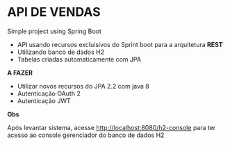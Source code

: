 # API DE VENDAS
Simple project using Spring Boot

- API usando recursos excluisivos do Sprint boot para a arquitetura **REST** 
- Utilizando banco de dados H2
- Tabelas criadas automaticamente com JPA

**A FAZER**

-  Utilizar novos recursos do JPA 2.2  com java 8
-  Autenticação OAuth 2
-  Autenticação JWT


**Obs**

Após levantar sistema, acesse [http://localhost:8080/h2-console](http://localhost:8080/h2-console) para ter acesso ao console gerenciador do banco de dados H2
